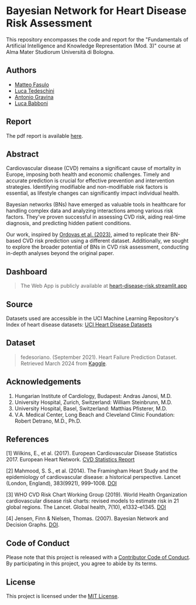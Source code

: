 # Bayesian Network for Heart Disease Risk Assessment

This repository encompasses the code and report for the "Fundamentals of Artificial Intelligence and Knowledge Representation (Mod. 3)" course at Alma Mater Studiorum Università di Bologna.

## Authors

- [Matteo Fasulo](https://github.com/MatteoFasulo)
- [Luca Tedeschini](https://github.com/LucaTedeschini)
- [Antonio Gravina](https://github.com/GravAnt)
- [Luca Babboni](https://github.com/ElektroDuck)

## Report

The pdf report is available [here](https://matteofasulo.github.io/BayesianHeartDisease/report.pdf).

## Abstract

Cardiovascular disease (CVD) remains a significant cause of mortality in Europe, imposing both health and economic challenges. Timely and accurate prediction is crucial for effective prevention and intervention strategies. Identifying modifiable and non-modifiable risk factors is essential, as lifestyle changes can significantly impact individual health.

Bayesian networks (BNs) have emerged as valuable tools in healthcare for handling complex data and analyzing interactions among various risk factors. They've proven successful in assessing CVD risk, aiding real-time diagnosis, and predicting hidden patient conditions.

Our work, inspired by [Ordovas et al. (2023)](https://doi.org/10.1016/j.cmpb.2023.107405), aimed to replicate their BN-based CVD risk prediction using a different dataset. Additionally, we sought to explore the broader potential of BNs in CVD risk assessment, conducting in-depth analyses beyond the original paper.

## Dashboard

> The Web App is publicly available at [heart-disease-risk.streamlit.app](https://heart-disease-risk.streamlit.app)

## Source

Datasets used are accessible in the UCI Machine Learning Repository's Index of heart disease datasets: [UCI Heart Disease Datasets](https://archive.ics.uci.edu/ml/machine-learning-databases/heart-disease/)

## Dataset

>fedesoriano. (September 2021). Heart Failure Prediction Dataset. Retrieved March 2024 from [Kaggle](https://www.kaggle.com/fedesoriano/heart-failure-prediction).

## Acknowledgements

1. Hungarian Institute of Cardiology, Budapest: Andras Janosi, M.D.
2. University Hospital, Zurich, Switzerland: William Steinbrunn, M.D.
3. University Hospital, Basel, Switzerland: Matthias Pfisterer, M.D.
4. V.A. Medical Center, Long Beach and Cleveland Clinic Foundation: Robert Detrano, M.D., Ph.D.

## References

[1] Wilkins, E., et al. (2017). European Cardiovascular Disease Statistics 2017. European Heart Network. [CVD Statistics Report](http://www.ehnheart.org/images/CVD-statistics-report-August-2017.pdf)

[2] Mahmood, S. S., et al. (2014). The Framingham Heart Study and the epidemiology of cardiovascular disease: a historical perspective. Lancet (London, England), 383(9921), 999–1008. [DOI](https://doi.org/10.1016/S0140-6736(13)61752-3)

[3] WHO CVD Risk Chart Working Group (2019). World Health Organization cardiovascular disease risk charts: revised models to estimate risk in 21 global regions. The Lancet. Global health, 7(10), e1332–e1345. [DOI](https://doi.org/10.1016/S2214-109X(19)30318-3)

[4] Jensen, Finn & Nielsen, Thomas. (2007). Bayesian Network and Decision Graphs. [DOI](https://doi.org/10.1007/978-0-387-68282-2).

## Code of Conduct

Please note that this project is released with a [Contributor Code of Conduct](CODE_OF_CONDUCT.md). By participating in this project, you agree to abide by its terms.

## License

This project is licensed under the [MIT License](LICENSE).
